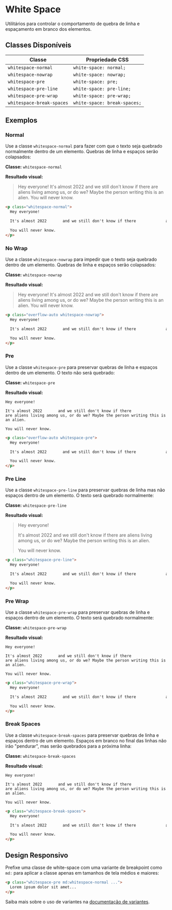 # White Space

Utilitários para controlar o comportamento de quebra de linha e espaçamento em branco dos elementos.

## Classes Disponíveis

| Classe | Propriedade CSS |
|--------|----------------|
| `whitespace-normal` | `white-space: normal;` |
| `whitespace-nowrap` | `white-space: nowrap;` |
| `whitespace-pre` | `white-space: pre;` |
| `whitespace-pre-line` | `white-space: pre-line;` |
| `whitespace-pre-wrap` | `white-space: pre-wrap;` |
| `whitespace-break-spaces` | `white-space: break-spaces;` |

## Exemplos

### Normal

Use a classe `whitespace-normal` para fazer com que o texto seja quebrado normalmente dentro de um elemento. Quebras de linha e espaços serão colapsados:

**Classe:** `whitespace-normal`

**Resultado visual:**
> Hey everyone! It's almost 2022 and we still don't know if there are aliens living among us, or do we? Maybe the person writing this is an alien. You will never know.

```html
<p class="whitespace-normal">
  Hey everyone!

  It's almost 2022       and we still don't know if there             are aliens living among us, or do we? Maybe the person writing this is an alien.

  You will never know.
</p>
```

### No Wrap

Use a classe `whitespace-nowrap` para impedir que o texto seja quebrado dentro de um elemento. Quebras de linha e espaços serão colapsados:

**Classe:** `whitespace-nowrap`

**Resultado visual:**
> Hey everyone! It's almost 2022 and we still don't know if there are aliens living among us, or do we? Maybe the person writing this is an alien. You will never know.

```html
<p class="overflow-auto whitespace-nowrap">
  Hey everyone!

  It's almost 2022       and we still don't know if there             are aliens living among us, or do we? Maybe the person writing this is an alien.

  You will never know.
</p>
```

### Pre

Use a classe `whitespace-pre` para preservar quebras de linha e espaços dentro de um elemento. O texto não será quebrado:

**Classe:** `whitespace-pre`

**Resultado visual:**
```
Hey everyone!

It's almost 2022       and we still don't know if there             are aliens living among us, or do we? Maybe the person writing this is an alien.

You will never know.
```

```html
<p class="overflow-auto whitespace-pre">
  Hey everyone!

  It's almost 2022       and we still don't know if there             are aliens living among us, or do we? Maybe the person writing this is an alien.

  You will never know.
</p>
```

### Pre Line

Use a classe `whitespace-pre-line` para preservar quebras de linha mas não espaços dentro de um elemento. O texto será quebrado normalmente:

**Classe:** `whitespace-pre-line`

**Resultado visual:**
> Hey everyone!
> 
> It's almost 2022 and we still don't know if there are aliens living among us, or do we? Maybe the person writing this is an alien.
> 
> You will never know.

```html
<p class="whitespace-pre-line">
  Hey everyone!

  It's almost 2022       and we still don't know if there             are aliens living among us, or do we? Maybe the person writing this is an alien.

  You will never know.
</p>
```

### Pre Wrap

Use a classe `whitespace-pre-wrap` para preservar quebras de linha e espaços dentro de um elemento. O texto será quebrado normalmente:

**Classe:** `whitespace-pre-wrap`

**Resultado visual:**
```
Hey everyone!

It's almost 2022       and we still don't know if there             are aliens living among us, or do we? Maybe the person writing this is an alien.

You will never know.
```

```html
<p class="whitespace-pre-wrap">
  Hey everyone!

  It's almost 2022       and we still don't know if there             are aliens living among us, or do we? Maybe the person writing this is an alien.

  You will never know.
</p>
```

### Break Spaces

Use a classe `whitespace-break-spaces` para preservar quebras de linha e espaços dentro de um elemento. Espaços em branco no final das linhas não irão "pendurar", mas serão quebrados para a próxima linha:

**Classe:** `whitespace-break-spaces`

**Resultado visual:**
```
Hey everyone!

It's almost 2022       and we still don't know if there             are aliens living among us, or do we? Maybe the person writing this is an alien.

You will never know.
```

```html
<p class="whitespace-break-spaces">
  Hey everyone!

  It's almost 2022       and we still don't know if there             are aliens living among us, or do we? Maybe the person writing this is an alien.

  You will never know.
</p>
```

## Design Responsivo

Prefixe uma classe de white-space com uma variante de breakpoint como `md:` para aplicar a classe apenas em tamanhos de tela médios e maiores:

```html
<p class="whitespace-pre md:whitespace-normal ...">
  Lorem ipsum dolor sit amet...
</p>
```

Saiba mais sobre o uso de variantes na [documentação de variantes](./variants.md).

